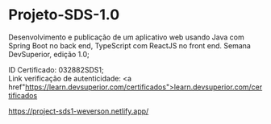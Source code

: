 # Projeto-SDS-1.0

Desenvolvimento e publicação de um aplicativo web usando Java com Spring Boot no back end, TypeScript com ReactJS no front end. 
Semana DevSuperior, edição 1.0;

ID Certificado: 032882SDS1; </br>
Link verificação de autenticidade: <a href"https://learn.devsuperior.com/certificados">learn.devsuperior.com/certificados</a>

https://project-sds1-weverson.netlify.app/
